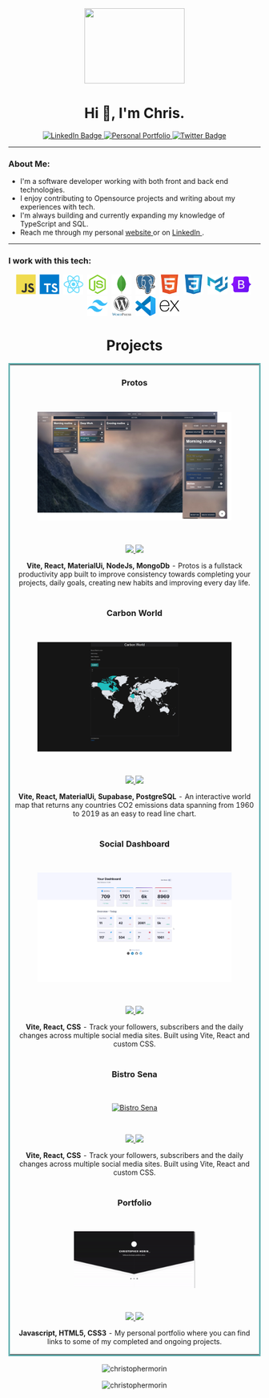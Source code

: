 <div id="header" align="center">
    <img src="https://media.giphy.com/media/usoDrVmV7nR0FSPdrt/giphy.gif" width="200" height="150"/>
</div>
<h1 align="center">
    Hi 👋, I'm Chris.
</h1>
<div id="badges" align="center">
    <a href="https://www.linkedin.com/in/chrisjmorin/" target="_blank">
        <img src="https://img.shields.io/badge/LinkedIn-blue?logo=linkedin&logoColor=white&style=for-the-badge" alt="LinkedIn Badge"/>
    </a>
    <a href="https://chrismorin.netlify.app/" target="_blank">
        <img src="https://img.shields.io/badge/Portfolio-red?&style=for-the-badge" alt="Personal Portfolio" />
    </a>
    <a href="https://twitter.com/longhumans" target="_blank">
        <img src="https://img.shields.io/badge/Twitter-blue?logo=twitter&logoColor=white&style=for-the-badge" alt="Twitter Badge" />
    </a>
</div>

---

### About Me:
- I'm a software developer working with both front and back end technologies.
- I enjoy contributing to Opensource projects and writing about my experiences with tech.
- I'm always building and currently expanding my knowledge of TypeScript and SQL.
- Reach me through my personal <a href="https://chrismorin.netlify.app/"> website </a> or on <a href="https://www.linkedin.com/in/chrisjmorin/"> LinkedIn </a>.

---

### I work with this tech:
<div id="langTech" align="center">
      <img src="https://github.com/devicons/devicon/blob/1119b9f84c0290e0f0b38982099a2bd027a48bf1/icons/javascript/javascript-original.svg" title="JavaScript" alt="Javascript" width="40" height="40"/>&nbsp;
      <img src="https://github.com/devicons/devicon/blob/1119b9f84c0290e0f0b38982099a2bd027a48bf1/icons/typescript/typescript-original.svg" title="Typescript" alt="Typescript" width="40" height="40"/>&nbsp;
      <img src="https://github.com/devicons/devicon/blob/1119b9f84c0290e0f0b38982099a2bd027a48bf1/icons/react/react-original.svg" title="React" alt="React" width="40" height="40"/>&nbsp;
      <img src="https://github.com/devicons/devicon/blob/1119b9f84c0290e0f0b38982099a2bd027a48bf1/icons/nodejs/nodejs-original.svg" title="Nodejs" alt="Nodejs" width="40" height="40"/>&nbsp;  
      <img src="https://github.com/devicons/devicon/blob/1119b9f84c0290e0f0b38982099a2bd027a48bf1/icons/mongodb/mongodb-original.svg" title="MongoDB" alt="Mongodb" width="40" height="40"/>&nbsp;
    <img src="https://github.com/devicons/devicon/blob/1119b9f84c0290e0f0b38982099a2bd027a48bf1/icons/postgresql/postgresql-original.svg" title="PostgreSQL" alt="PostgreSQL" width="40" height="40"/>&nbsp;
      <img src="https://github.com/devicons/devicon/blob/1119b9f84c0290e0f0b38982099a2bd027a48bf1/icons/html5/html5-original.svg" title="HTML5" alt="HTML5" width="40" height="40" style="color: white"/>&nbsp;
      <img src="https://github.com/devicons/devicon/blob/1119b9f84c0290e0f0b38982099a2bd027a48bf1/icons/css3/css3-original.svg" title="CSS3" alt="CSS3" width="40" height="40" style="color: white"/>&nbsp;
    <img src="https://github.com/devicons/devicon/blob/1119b9f84c0290e0f0b38982099a2bd027a48bf1/icons/materialui/materialui-original.svg" title="MUI" alt="MUI" width="40" height="40" style="color: white"/>&nbsp;
      <img src="https://github.com/devicons/devicon/blob/1119b9f84c0290e0f0b38982099a2bd027a48bf1/icons/bootstrap/bootstrap-original.svg" title="Bootstrap" alt="Bootstrap" width="40" height="40" style="color: white"/>&nbsp;
      <img src="https://github.com/devicons/devicon/blob/1119b9f84c0290e0f0b38982099a2bd027a48bf1/icons/tailwindcss/tailwindcss-plain.svg" title="Tailwind" alt="Tailwind" width="40" height="40" style="color: white"/>&nbsp;
      <img src="https://github.com/devicons/devicon/blob/1119b9f84c0290e0f0b38982099a2bd027a48bf1/icons/wordpress/wordpress-original.svg" title="Wordpress" alt="Wordpress" width="40" height="40" style="color: white"/>&nbsp;
       <img src="https://github.com/devicons/devicon/blob/1119b9f84c0290e0f0b38982099a2bd027a48bf1/icons/vscode/vscode-original.svg" title="VS Code" alt="VS Code" width="40" height="40" style="color: white"/>&nbsp;
    <img src="https://github.com/devicons/devicon/blob/1119b9f84c0290e0f0b38982099a2bd027a48bf1/icons/express/express-original.svg" title="Express" alt="Express" width="40" height="40" style="color: white"/>&nbsp;
    
</div>



<!---<p align="center"> <a href="https://developer.mozilla.org/en-US/docs/Web/CSS" target="_blank" rel="noreferrer"> <img src="https://raw.githubusercontent.com/devicons/devicon/master/icons/css3/css3-original-wordmark.svg" alt="css3" width="40" height="40"/> </a> <a href="https://developer.mozilla.org/en-US/docs/Web/HTML" target="_blank" rel="noreferrer"> <img src="https://raw.githubusercontent.com/devicons/devicon/master/icons/html5/html5-original-wordmark.svg" alt="html5" width="40" height="40"/> </a> <a href="https://developer.mozilla.org/en-US/docs/Web/JavaScript" target="_blank" rel="noreferrer"> <img src="https://raw.githubusercontent.com/devicons/devicon/master/icons/javascript/javascript-original.svg" alt="javascript" width="40" height="40"/> </a> <a href="https://nodejs.org" target="_blank" rel="noreferrer"> <img src="https://raw.githubusercontent.com/devicons/devicon/master/icons/nodejs/nodejs-original-wordmark.svg" alt="nodejs" width="40" height="40"/> </a> <a href="https://reactjs.org/" target="_blank" rel="noreferrer"> <img src="https://raw.githubusercontent.com/devicons/devicon/master/icons/react/react-original-wordmark.svg" alt="react" width="40" height="40"/> </a>  </p> --->

<h1 align="center">Projects</h1>
<table bordercolor="#66b2b2">
    <tr>
        <td valign="top">
            <h3 align="center">Protos</h3>
            <br />
            <p align="center">
                <a href="https://protos.cyclic.app" target="_blank">
                    <img src="https://github.com/christophermorin/assets/blob/de52817c8314cfe848df50d463b120858e8d7a12/protos_demo_v2.png" alt="Protos" width="80%"/>
                </a>
            </p>
            <br />
            <p align="center">
                <a href="https://github.com/christophermorin/protos_V0" target="_blank">
                    <img src="https://img.shields.io/static/v1?label=|&message=REPO&color=23555f&style=plastic&logo=github&logo-color=white"/>
                </a>
                <a href="https://protos.cyclic.app">
                    <img src="https://img.shields.io/static/v1?label=|&message=WEBSITE&color=cdf998&style=plastic&logo=wordpress&logo-color=white"/>
                </a>
            </p>
            <p align="center">
                <strong>Vite, React, MaterialUi, NodeJs, MongoDb</strong> - Protos is a fullstack productivity app built to improve consistency towards completing your projects, daily goals, creating new habits and improving every day life.
            </p>
        </td>
    </tr>
    <tr>
        <td valign="top">
            <h3 align="center">Carbon World</h3>
            <br />
            <p align="center">
                <a href="https://carbonworld.vercel.app/" target="_blank">
                    <img src="https://github.com/christophermorin/assets/blob/ed97653a5c7f21df07f6708b56f82ca842ee05aa/carbonworld.png" alt="Carbon World" width="80%"/>
                </a>
            </p>
            <br />
            <p align="center">
                <a href="https://github.com/christophermorin/carbonworld" target="_blank">
                    <img src="https://img.shields.io/static/v1?label=|&message=REPO&color=23555f&style=plastic&logo=github&logo-color=white"/>
                </a>
                <a href="https://carbonworld.vercel.app/">
                    <img src="https://img.shields.io/static/v1?label=|&message=WEBSITE&color=cdf998&style=plastic&logo=wordpress&logo-color=white"/>
                </a>
            </p>
            <p align="center">
                <strong>Vite, React, MaterialUi, Supabase, PostgreSQL</strong> - An interactive world map that returns any countries CO2 emissions data spanning from 1960 to 2019 as an easy to read line chart.
            </p>
        </td>
    </tr>
    <tr>
        <td valign="top">
            <h3 align="center">Social Dashboard</h3>
            <br />
            <p align="center">
                <a href="https://react-social-dashboard.netlify.app/" target="_blank">
                    <img src="https://github.com/christophermorin/assets/blob/86be6bba3d98e410d64a6ca9136870f1ce30bda3/react-social-dashboard.gif" alt="Social Dashboard" width="80%"/>
                </a>
            </p>
            <br />
            <p align="center">
                <a href="https://github.com/christophermorin/react-social-dashboard" target="_blank">
                    <img src="https://img.shields.io/static/v1?label=|&message=REPO&color=23555f&style=plastic&logo=github&logo-color=white"/>
                </a>
                <a href="https://react-social-dashboard.netlify.app/">
                    <img src="https://img.shields.io/static/v1?label=|&message=WEBSITE&color=cdf998&style=plastic&logo=wordpress&logo-color=white"/>
                </a>
            </p>
            <p align="center">
                <strong>Vite, React, CSS</strong> - Track your followers, subscribers and the daily changes across multiple social media sites. Built using Vite, React and custom CSS.
            </p>
        </td>
    </tr>
     <tr>
        <td valign="top">
            <h3 align="center">Bistro Sena</h3>
            <br />
            <p align="center">
                <a href="https://bistrosena.netlify.app" target="_blank">
                    <img src="https://github.com/christophermorin/assets/blob/a6689edd58f68fc8877fc9393c3a6833911aef55/ezgif.com-gif-maker.gif" alt="Bistro Sena" width="80%"/>
                </a>
            </p>
            <br />
            <p align="center">
                <a href="https://github.com/christophermorin/bistro_sena" target="_blank">
                    <img src="https://img.shields.io/static/v1?label=|&message=REPO&color=23555f&style=plastic&logo=github&logo-color=white"/>
                </a>
                <a href="https://bistrosena.netlify.app/">
                    <img src="https://img.shields.io/static/v1?label=|&message=WEBSITE&color=cdf998&style=plastic&logo=wordpress&logo-color=white"/>
                </a>
            </p>
            <p align="center">
                <strong>Vite, React, CSS</strong> - Track your followers, subscribers and the daily changes across multiple social media sites. Built using Vite, React and custom CSS.
            </p>
        </td>
    </tr>
     <tr>
        <td valign="top">
            <h3 align="center">Portfolio</h3>
            <br />
            <p align="center">
                <a href="https://chrismorin.netlify.app/" target="_blank">
                    <img src="https://github.com/christophermorin/assets/blob/99e80408635aea63a0cf504084c4b07e54158584/portfolio.gif" alt="Portfolio" width="50%"/>
                </a>
            </p>
            <br />
            <p align="center">
                <a href="https://github.com/christophermorin/port_reason" target="_blank">
                    <img src="https://img.shields.io/static/v1?label=|&message=REPO&color=23555f&style=plastic&logo=github&logo-color=white"/>
                </a>
                <a href="https://chrismorin.netlify.app/">
                    <img src="https://img.shields.io/static/v1?label=|&message=WEBSITE&color=cdf998&style=plastic&logo=wordpress&logo-color=white"/>
                </a>
            </p>
            <p align="center">
                <strong>Javascript, HTML5, CSS3</strong> - My personal portfolio where you can find links to some of my completed and ongoing projects.
            </p>
        </td>
    </tr>
 
  
  
</table>

<p align="center"><img align="center" src="https://github-readme-stats.vercel.app/api/top-langs?username=christophermorin&show_icons=true&locale=en&layout=compact" alt="christophermorin" /></p>

<p align="center"><img align="center" src="https://github-readme-streak-stats.herokuapp.com/?user=christophermorin&" alt="christophermorin" /></p>
